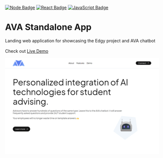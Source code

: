 [![Node Badge](https://img.shields.io/badge/-Node-yellowgreen?style=flat&logo=Node.js&logoColor=white)](https://nodejs.org/)
[![React Badge](https://img.shields.io/badge/-React-blue?style=flat&logo=React&logoColor=white)](https://reactjs.org/)
[![JavaScript Badge](https://img.shields.io/badge/-JavaScript-yellow?style=flat&logo=JavaScript&logoColor=white)](https://www.javascript.com/)

# AVA Standalone App

Landing web application for showcasing the Edgy project and AVA chatbot
<br/>
<br/>
Check out [Live Demo](http://www.edgyks.com/ava)

<img src="media/screenshot.png" width=600>

